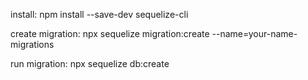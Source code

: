 install:
npm install --save-dev sequelize-cli

create migration:
npx sequelize migration:create --name=your-name-migrations

run migration:
npx sequelize db:create
